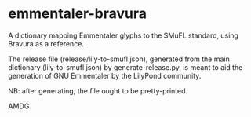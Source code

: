 # emmentaler-bravura

A dictionary mapping Emmentaler glyphs to the SMuFL standard, using Bravura as a reference.

The release file (release/lily-to-smufl.json), generated from the main dictionary (lily-to-smufl.json) by generate-release.py, is meant to aid the generation of GNU Emmentaler by the LilyPond community.

NB: after generating, the file ought to be pretty-printed.

AMDG
